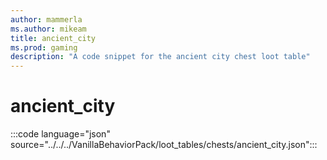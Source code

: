 ```yaml
---
author: mammerla
ms.author: mikeam
title: ancient_city
ms.prod: gaming
description: "A code snippet for the ancient city chest loot table"
---
```


# ancient_city

:::code language="json" source="../../../VanillaBehaviorPack/loot_tables/chests/ancient_city.json":::
